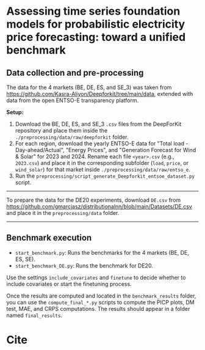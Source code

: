 # Assessing time series foundation models for probabilistic electricity price forecasting: toward a unified benchmark

## Data collection and pre-processing

The data for the 4 markets (BE, DE, ES, and SE_3) was taken from https://github.com/Kasra-Aliyon/Deepforkit/tree/main/data, extended with data from the open ENTSO-E transparency platform.

**Setup:**

1.  Download the  BE, DE, ES, and SE_3 `.csv` files from the DeepForKit repository and place them inside the `./preprocessing/data/raw/deepforkit` folder.
2.  For each region, download the yearly ENTSO-E data for "Total load - Day-ahead/Actual", "Energy Prices", and "Generation Forecast for Wind & Solar" for 2023 and 2024. Rename each file `<year>.csv` (e.g., `2023.csv`) and place it in the corresponding subfolder (`load`, `price`, or `wind_solar`) for that market inside `./preprocessing/data/raw/entso_e`.
3.  Run the `preprocessing/script_generate_Deepforkit_entsoe_dataset.py` script.

---

To prepare the data for the DE20 experiments, download `DE.csv` from https://github.com/gmarcjasz/distributionalnn/blob/main/Datasets/DE.csv and place it in the `preprocessing/data` folder.

---

## Benchmark execution

* `start_benchmark.py`: Runs the benchmarks for the 4 markets (BE, DE, ES, SE).
* `start_benchmark_DE.py`: Runs the benchmark for DE20.

Use the settings `include_covariates` and `finetune` to decide whether to include covariates or start the finetuning process.

Once the results are computed and located in the `benchmark_results` folder, you can use the `compute_final_*.py` scripts to compute the PICP plots, DM test, MAE, and CRPS computations. The results should appear in a folder named `final_results`.

# Cite
